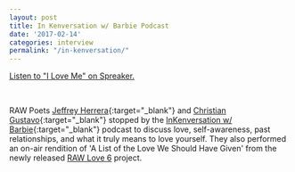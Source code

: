 ```yaml
---
layout: post
title: In Kenversation w/ Barbie Podcast
date: '2017-02-14'
categories: interview
permalink: "/in-kenversation/"
---
```



<a class="spreaker-player" href="https://www.spreaker.com/user/scumbagnetworks/i-love-me" data-resource="episode_id=10825688" data-theme="light" data-autoplay="false" data-playlist="false" data-cover="https://d3wo5wojvuv7l.cloudfront.net/images.spreaker.com/original/10497228343d35c9a559d0019fc2df59.jpg" data-width="100%" data-height="400px">Listen to "I Love Me" on Spreaker.</a><script async src="https://widget.spreaker.com/widgets.js"></script>

<br>

RAW Poets [Jeffrey Herrera](http://www.twitter.com/isthatjeff){:target="_blank"} and [Christian Gustavo](http://www.twitter.com/chrisnobody){:target="_blank"} stopped by the [InKenversation w/ Barbie](http://www.twitter.com/InKenversation){:target="_blank"} podcast to discuss love, self-awareness, past relationships, and what it truly means to love yourself. They also performed an on-air rendition of 'A List of the Love We Should Have Given' from the newly released [RAW Love 6](/) project.
